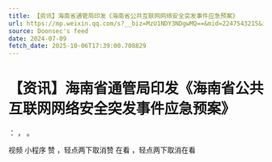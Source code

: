 ```yaml
---
title: 【资讯】海南省通管局印发《海南省公共互联网网络安全突发事件应急预案》
url: https://mp.weixin.qq.com/s?__biz=MzU1NDY3NDgwMQ==&mid=2247543215&idx=2&sn=4b7e7c1f300659ceabbf8f5595e2d705
source: Doonsec's feed
date: 2024-07-09
fetch_date: 2025-10-06T17:39:00.708829
---
```


# 【资讯】海南省通管局印发《海南省公共互联网网络安全突发事件应急预案》

：
，
。

视频
小程序
赞
，轻点两下取消赞
在看
，轻点两下取消在看